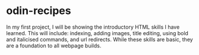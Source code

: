# odin-recipes
In my first project, I will be showing the introductory HTML skills I have learned.
This will include: indexing, adding images, title editing, using bold and italicised commands, and url redirects.
While these skills are basic, they are a foundation to all webpage builds.
